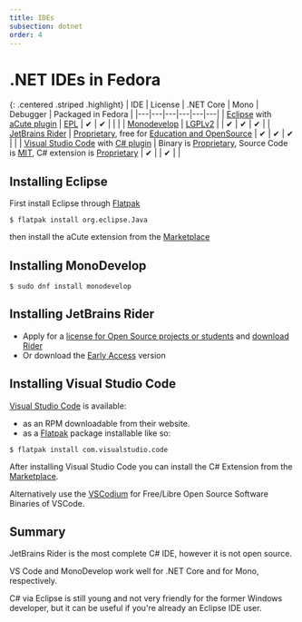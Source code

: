 ```yaml
---
title: IDEs
subsection: dotnet
order: 4
---
```


# .NET IDEs in Fedora

{: .centered .striped .highlight}
| IDE | License | .NET Core | Mono | Debugger | Packaged in Fedora |
|---|---|---|---|---|---|
| [Eclipse](/tools/eclipse/about.html) with [aCute plugin](https://marketplace.eclipse.org/content/acute-c-edition-eclipse-ide-experimental) | [EPL](http://www.eclipse.org/legal/epl-2.0/) | &#x2714; | &#x2714; |  |  |
| [Monodevelop](http://www.monodevelop.com/) | [LGPLv2](http://www.gnu.org/licenses/lgpl-2.1.html) |  | &#x2714; | &#x2714; | &#x2714; |
| [JetBrains Rider](http://jetbrains.com/rider) | [Proprietary](https://www.jetbrains.com/store/license.html), free for [Education and OpenSource](https://www.jetbrains.com/store/#edition=discounts) | &#x2714; | &#x2714; | &#x2714; |  |
| [Visual Studio Code](https://code.visualstudio.com) with [C# plugin](https://marketplace.visualstudio.com/items?itemName=ms-vscode.csharp) | Binary is [Proprietary](https://code.visualstudio.com/License/), Source Code is [MIT](https://github.com/Microsoft/vscode/blob/master/LICENSE.txt), C# extension is [Proprietary](https://marketplace.visualstudio.com/items/ms-vscode.csharp/license) | &#x2714; |  | &#x2714; |  |

## Installing Eclipse

First install Eclipse through [Flatpak](/deployment/flatpak/about.html)
```
$ flatpak install org.eclipse.Java
```
then install the aCute extension from the [Marketplace](https://marketplace.eclipse.org/content/acute-c-edition-eclipse-ide-experimental)

## Installing MonoDevelop

```
$ sudo dnf install monodevelop
```

## Installing JetBrains Rider

* Apply for a [license for Open Source projects or students](https://www.jetbrains.com/store/?fromMenu#edition=discounts) and [download Rider](http://jetbrains.com/rider)
* Or download the [Early Access](https://www.jetbrains.com/rider/eap) version

## Installing Visual Studio Code

[Visual Studio Code](https://code.visualstudio.com) is available:
  * as an RPM downloadable from their website.
  * as a [Flatpak](/deployment/flatpak/about.html) package installable like so:
  ```
  $ flatpak install com.visualstudio.code
  ```

After installing Visual Studio Code you can install the C# Extension from the [Marketplace](https://marketplace.visualstudio.com/items?itemName=ms-vscode.csharp).

Alternatively use the [VSCodium](https://vscodium.com/) for Free/Libre Open Source Software Binaries of VSCode.

## Summary

JetBrains Rider is the most complete C# IDE, however it is not open source.

VS Code and MonoDevelop work well for .NET Core and for Mono, respectively.

C# via Eclipse is still young and not very friendly for the former Windows developer, but it can be useful if you're already an Eclipse IDE user.
